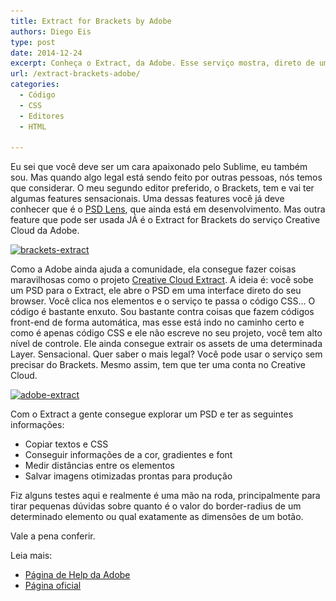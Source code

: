```yaml
---
title: Extract for Brackets by Adobe
authors: Diego Eis
type: post
date: 2014-12-24
excerpt: Conheça o Extract, da Adobe. Esse serviço mostra, direto de um PSD, o código CSS dos elementos selecionados.
url: /extract-brackets-adobe/
categories:
  - Código
  - CSS
  - Editores
  - HTML

---
```

Eu sei que você deve ser um cara apaixonado pelo Sublime, eu também sou. Mas quando algo legal está sendo feito por outras pessoas, nós temos que considerar. O meu segundo editor preferido, o Brackets, tem e vai ter algumas features sensacionais. Uma dessas features você já deve conhecer que é o [PSD Lens][1], que ainda está em desenvolvimento. Mas outra feature que pode ser usada JÁ é o Extract for Brackets do serviço Creative Cloud da Adobe.

[<img src="https://raw.githubusercontent.com/diegoeis/tableless-static-images/master/2014/12/brackets-extract.jpg" alt="brackets-extract" width="1679" height="1025" class="alignnone size-full wp-image-46397" srcset="uploads/2014/12/brackets-extract.jpg 1679w, uploads/2014/12/brackets-extract-227x139.jpg 227w, uploads/2014/12/brackets-extract-400x244.jpg 400w" sizes="(max-width: 1679px) 100vw, 1679px" />][2]

Como a Adobe ainda ajuda a comunidade, ela consegue fazer coisas maravilhosas como o projeto [Creative Cloud Extract][3]. A ideia é: você sobe um PSD para o Extract, ele abre o PSD em uma interface direto do seu browser. Você clica nos elementos e o serviço te passa o código CSS… O código é bastante enxuto. Sou bastante contra coisas que fazem códigos front-end de forma automática, mas esse está indo no caminho certo e como é apenas código CSS e ele não escreve no seu projeto, você tem alto nível de controle. Ele ainda consegue extrair os assets de uma determinada Layer. Sensacional. Quer saber o mais legal? Você pode usar o serviço sem precisar do Brackets. Mesmo assim, tem que ter uma conta no Creative Cloud.

[<img src="https://raw.githubusercontent.com/diegoeis/tableless-static-images/master/2014/12/adobe-extract.jpg" alt="adobe-extract" width="1542" height="1095" class="alignnone size-full wp-image-46396" srcset="uploads/2014/12/adobe-extract.jpg 1542w, uploads/2014/12/adobe-extract-195x139.jpg 195w, uploads/2014/12/adobe-extract-400x284.jpg 400w" sizes="(max-width: 1542px) 100vw, 1542px" />][4]

Com o Extract a gente consegue explorar um PSD e ter as seguintes informações:

  * Copiar textos e CSS
  * Conseguir informações de a cor, gradientes e font
  * Medir distâncias entre os elementos
  * Salvar imagens otimizadas prontas para produção

Fiz alguns testes aqui e realmente é uma mão na roda, principalmente para tirar pequenas dúvidas sobre quanto é o valor do border-radius de um determinado elemento ou qual exatamente as dimensões de um botão.

Vale a pena conferir.

Leia mais:

  * [Página de Help da Adobe][5]
  * [Página oficial][3]

 [1]: http://creativeandcode.com/psd-lens-for-adobe-brackets/
 [2]: https://raw.githubusercontent.com/diegoeis/tableless-static-images/master/2014/12/brackets-extract.jpg
 [3]: http://www.adobe.com/br/creativecloud/extract.html
 [4]: https://raw.githubusercontent.com/diegoeis/tableless-static-images/master/2014/12/adobe-extract.jpg
 [5]: http://helpx.adobe.com/creative-cloud/help/extract-css-images-psd-files.html#extract_image_assets